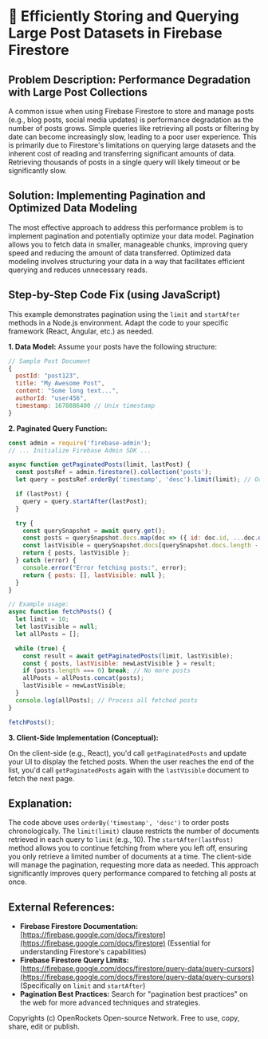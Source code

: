 # 🐞 Efficiently Storing and Querying Large Post Datasets in Firebase Firestore


## Problem Description:  Performance Degradation with Large Post Collections

A common issue when using Firebase Firestore to store and manage posts (e.g., blog posts, social media updates) is performance degradation as the number of posts grows.  Simple queries like retrieving all posts or filtering by date can become increasingly slow, leading to a poor user experience. This is primarily due to Firestore's limitations on querying large datasets and the inherent cost of reading and transferring significant amounts of data.  Retrieving thousands of posts in a single query will likely timeout or be significantly slow.

## Solution: Implementing Pagination and Optimized Data Modeling

The most effective approach to address this performance problem is to implement pagination and potentially optimize your data model.  Pagination allows you to fetch data in smaller, manageable chunks, improving query speed and reducing the amount of data transferred.  Optimized data modeling involves structuring your data in a way that facilitates efficient querying and reduces unnecessary reads.

## Step-by-Step Code Fix (using JavaScript)

This example demonstrates pagination using the `limit` and `startAfter` methods in a Node.js environment.  Adapt the code to your specific framework (React, Angular, etc.) as needed.

**1. Data Model:**  Assume your posts have the following structure:

```javascript
// Sample Post Document
{
  postId: "post123",
  title: "My Awesome Post",
  content: "Some long text...",
  authorId: "user456",
  timestamp: 1678886400 // Unix timestamp
}
```


**2.  Paginated Query Function:**

```javascript
const admin = require('firebase-admin');
// ... Initialize Firebase Admin SDK ...

async function getPaginatedPosts(limit, lastPost) {
  const postsRef = admin.firestore().collection('posts');
  let query = postsRef.orderBy('timestamp', 'desc').limit(limit); // Order by timestamp, descending

  if (lastPost) {
    query = query.startAfter(lastPost);
  }

  try {
    const querySnapshot = await query.get();
    const posts = querySnapshot.docs.map(doc => ({ id: doc.id, ...doc.data() }));
    const lastVisible = querySnapshot.docs[querySnapshot.docs.length - 1]; // Get the last document
    return { posts, lastVisible };
  } catch (error) {
    console.error("Error fetching posts:", error);
    return { posts: [], lastVisible: null };
  }
}

// Example usage:
async function fetchPosts() {
  let limit = 10;
  let lastVisible = null;
  let allPosts = [];

  while (true) {
    const result = await getPaginatedPosts(limit, lastVisible);
    const { posts, lastVisible: newLastVisible } = result;
    if (posts.length === 0) break; // No more posts
    allPosts = allPosts.concat(posts);
    lastVisible = newLastVisible;
  }
  console.log(allPosts); // Process all fetched posts
}

fetchPosts();
```

**3. Client-Side Implementation (Conceptual):**

On the client-side (e.g., React), you'd call `getPaginatedPosts` and update your UI to display the fetched posts.  When the user reaches the end of the list, you'd call `getPaginatedPosts` again with the `lastVisible` document to fetch the next page.


## Explanation:

The code above uses `orderBy('timestamp', 'desc')` to order posts chronologically. The `limit(limit)` clause restricts the number of documents retrieved in each query to `limit` (e.g., 10).  The `startAfter(lastPost)` method allows you to continue fetching from where you left off, ensuring you only retrieve a limited number of documents at a time.  The client-side will manage the pagination, requesting more data as needed.  This approach significantly improves query performance compared to fetching all posts at once.

## External References:

* **Firebase Firestore Documentation:** [https://firebase.google.com/docs/firestore](https://firebase.google.com/docs/firestore)  (Essential for understanding Firestore's capabilities)
* **Firebase Firestore Query Limits:** [https://firebase.google.com/docs/firestore/query-data/query-cursors](https://firebase.google.com/docs/firestore/query-data/query-cursors) (Specifically on `limit` and `startAfter`)
* **Pagination Best Practices:** Search for "pagination best practices" on the web for more advanced techniques and strategies.


Copyrights (c) OpenRockets Open-source Network. Free to use, copy, share, edit or publish.

